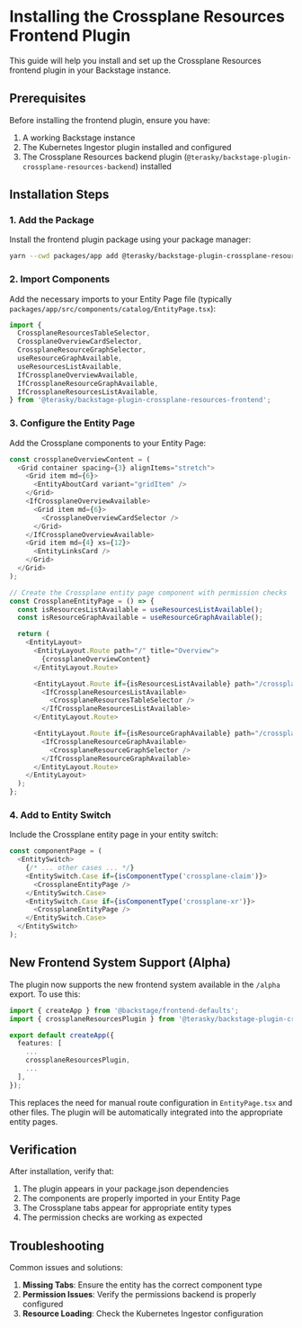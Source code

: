 # Installing the Crossplane Resources Frontend Plugin

This guide will help you install and set up the Crossplane Resources frontend plugin in your Backstage instance.

## Prerequisites

Before installing the frontend plugin, ensure you have:

1. A working Backstage instance
2. The Kubernetes Ingestor plugin installed and configured
3. The Crossplane Resources backend plugin (`@terasky/backstage-plugin-crossplane-resources-backend`) installed

## Installation Steps

### 1. Add the Package

Install the frontend plugin package using your package manager:

```bash
yarn --cwd packages/app add @terasky/backstage-plugin-crossplane-resources-frontend
```

### 2. Import Components

Add the necessary imports to your Entity Page file (typically `packages/app/src/components/catalog/EntityPage.tsx`):

```typescript
import {
  CrossplaneResourcesTableSelector,
  CrossplaneOverviewCardSelector,
  CrossplaneResourceGraphSelector,
  useResourceGraphAvailable,
  useResourcesListAvailable,
  IfCrossplaneOverviewAvailable,
  IfCrossplaneResourceGraphAvailable,
  IfCrossplaneResourcesListAvailable,
} from '@terasky/backstage-plugin-crossplane-resources-frontend';
```

### 3. Configure the Entity Page

Add the Crossplane components to your Entity Page:

```typescript
const crossplaneOverviewContent = (
  <Grid container spacing={3} alignItems="stretch">
    <Grid item md={6}>
      <EntityAboutCard variant="gridItem" />
    </Grid>
    <IfCrossplaneOverviewAvailable>
      <Grid item md={6}>
        <CrossplaneOverviewCardSelector />
      </Grid>
    </IfCrossplaneOverviewAvailable>
    <Grid item md={4} xs={12}>
      <EntityLinksCard />
    </Grid>
  </Grid>
);

// Create the Crossplane entity page component with permission checks
const CrossplaneEntityPage = () => {
  const isResourcesListAvailable = useResourcesListAvailable();
  const isResourceGraphAvailable = useResourceGraphAvailable();

  return (
    <EntityLayout>
      <EntityLayout.Route path="/" title="Overview">
        {crossplaneOverviewContent}
      </EntityLayout.Route>

      <EntityLayout.Route if={isResourcesListAvailable} path="/crossplane-resources" title="Crossplane Resources">
        <IfCrossplaneResourcesListAvailable>
          <CrossplaneResourcesTableSelector />
        </IfCrossplaneResourcesListAvailable>
      </EntityLayout.Route>

      <EntityLayout.Route if={isResourceGraphAvailable} path="/crossplane-graph" title="Crossplane Graph">
        <IfCrossplaneResourceGraphAvailable>
          <CrossplaneResourceGraphSelector />
        </IfCrossplaneResourceGraphAvailable>
      </EntityLayout.Route>
    </EntityLayout>
  );
};
```

### 4. Add to Entity Switch

Include the Crossplane entity page in your entity switch:

```typescript
const componentPage = (
  <EntitySwitch>
    {/* ... other cases ... */}
    <EntitySwitch.Case if={isComponentType('crossplane-claim')}>
      <CrossplaneEntityPage />
    </EntitySwitch.Case>
    <EntitySwitch.Case if={isComponentType('crossplane-xr')}>
      <CrossplaneEntityPage />
    </EntitySwitch.Case>
  </EntitySwitch>
);
```

## New Frontend System Support (Alpha)

The plugin now supports the new frontend system available in the `/alpha` export. To use this:

```typescript
import { createApp } from '@backstage/frontend-defaults';
import { crossplaneResourcesPlugin } from '@terasky/backstage-plugin-crossplane-resources-frontend/alpha';

export default createApp({
  features: [
    ...
    crossplaneResourcesPlugin,
    ...
  ],
});
```

This replaces the need for manual route configuration in `EntityPage.tsx` and other files. The plugin will be automatically integrated into the appropriate entity pages.

## Verification

After installation, verify that:

1. The plugin appears in your package.json dependencies
2. The components are properly imported in your Entity Page
3. The Crossplane tabs appear for appropriate entity types
4. The permission checks are working as expected

## Troubleshooting

Common issues and solutions:

1. **Missing Tabs**: Ensure the entity has the correct component type
2. **Permission Issues**: Verify the permissions backend is properly configured
3. **Resource Loading**: Check the Kubernetes Ingestor configuration

